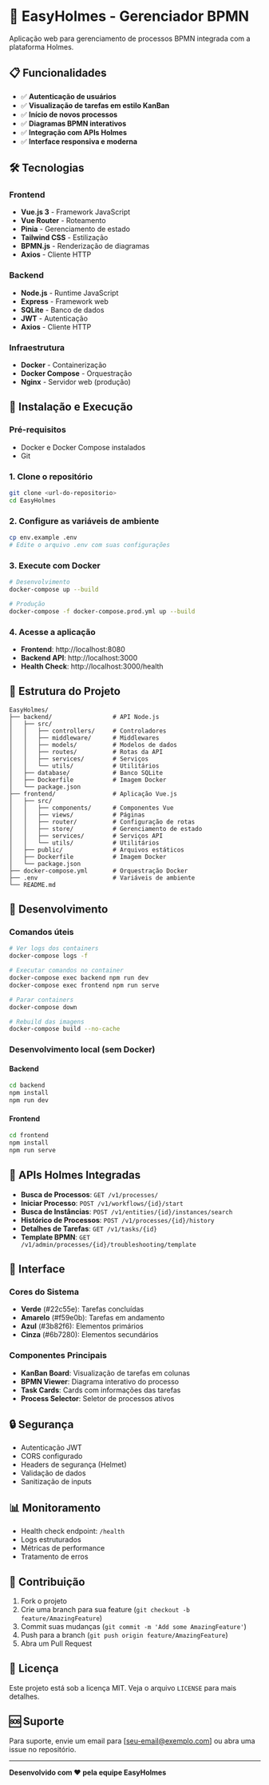 # 🚀 EasyHolmes - Gerenciador BPMN

Aplicação web para gerenciamento de processos BPMN integrada com a plataforma Holmes.

## 📋 Funcionalidades

- ✅ **Autenticação de usuários**
- ✅ **Visualização de tarefas em estilo KanBan**
- ✅ **Início de novos processos**
- ✅ **Diagramas BPMN interativos**
- ✅ **Integração com APIs Holmes**
- ✅ **Interface responsiva e moderna**

## 🛠️ Tecnologias

### Frontend
- **Vue.js 3** - Framework JavaScript
- **Vue Router** - Roteamento
- **Pinia** - Gerenciamento de estado
- **Tailwind CSS** - Estilização
- **BPMN.js** - Renderização de diagramas
- **Axios** - Cliente HTTP

### Backend
- **Node.js** - Runtime JavaScript
- **Express** - Framework web
- **SQLite** - Banco de dados
- **JWT** - Autenticação
- **Axios** - Cliente HTTP

### Infraestrutura
- **Docker** - Containerização
- **Docker Compose** - Orquestração
- **Nginx** - Servidor web (produção)

## 🚀 Instalação e Execução

### Pré-requisitos
- Docker e Docker Compose instalados
- Git

### 1. Clone o repositório
```bash
git clone <url-do-repositorio>
cd EasyHolmes
```

### 2. Configure as variáveis de ambiente
```bash
cp env.example .env
# Edite o arquivo .env com suas configurações
```

### 3. Execute com Docker
```bash
# Desenvolvimento
docker-compose up --build

# Produção
docker-compose -f docker-compose.prod.yml up --build
```

### 4. Acesse a aplicação
- **Frontend**: http://localhost:8080
- **Backend API**: http://localhost:3000
- **Health Check**: http://localhost:3000/health

## 📁 Estrutura do Projeto

```
EasyHolmes/
├── backend/                 # API Node.js
│   ├── src/
│   │   ├── controllers/     # Controladores
│   │   ├── middleware/      # Middlewares
│   │   ├── models/          # Modelos de dados
│   │   ├── routes/          # Rotas da API
│   │   ├── services/        # Serviços
│   │   └── utils/           # Utilitários
│   ├── database/            # Banco SQLite
│   ├── Dockerfile           # Imagem Docker
│   └── package.json
├── frontend/                # Aplicação Vue.js
│   ├── src/
│   │   ├── components/      # Componentes Vue
│   │   ├── views/           # Páginas
│   │   ├── router/          # Configuração de rotas
│   │   ├── store/           # Gerenciamento de estado
│   │   ├── services/        # Serviços API
│   │   └── utils/           # Utilitários
│   ├── public/              # Arquivos estáticos
│   ├── Dockerfile           # Imagem Docker
│   └── package.json
├── docker-compose.yml       # Orquestração Docker
├── .env                     # Variáveis de ambiente
└── README.md
```

## 🔧 Desenvolvimento

### Comandos úteis

```bash
# Ver logs dos containers
docker-compose logs -f

# Executar comandos no container
docker-compose exec backend npm run dev
docker-compose exec frontend npm run serve

# Parar containers
docker-compose down

# Rebuild das imagens
docker-compose build --no-cache
```

### Desenvolvimento local (sem Docker)

#### Backend
```bash
cd backend
npm install
npm run dev
```

#### Frontend
```bash
cd frontend
npm install
npm run serve
```

## 🔌 APIs Holmes Integradas

- **Busca de Processos**: `GET /v1/processes/`
- **Iniciar Processo**: `POST /v1/workflows/{id}/start`
- **Busca de Instâncias**: `POST /v1/entities/{id}/instances/search`
- **Histórico de Processos**: `POST /v1/processes/{id}/history`
- **Detalhes de Tarefas**: `GET /v1/tasks/{id}`
- **Template BPMN**: `GET /v1/admin/processes/{id}/troubleshooting/template`

## 🎨 Interface

### Cores do Sistema
- **Verde** (#22c55e): Tarefas concluídas
- **Amarelo** (#f59e0b): Tarefas em andamento
- **Azul** (#3b82f6): Elementos primários
- **Cinza** (#6b7280): Elementos secundários

### Componentes Principais
- **KanBan Board**: Visualização de tarefas em colunas
- **BPMN Viewer**: Diagrama interativo do processo
- **Task Cards**: Cards com informações das tarefas
- **Process Selector**: Seletor de processos ativos

## 🔒 Segurança

- Autenticação JWT
- CORS configurado
- Headers de segurança (Helmet)
- Validação de dados
- Sanitização de inputs

## 📊 Monitoramento

- Health check endpoint: `/health`
- Logs estruturados
- Métricas de performance
- Tratamento de erros

## 🤝 Contribuição

1. Fork o projeto
2. Crie uma branch para sua feature (`git checkout -b feature/AmazingFeature`)
3. Commit suas mudanças (`git commit -m 'Add some AmazingFeature'`)
4. Push para a branch (`git push origin feature/AmazingFeature`)
5. Abra um Pull Request

## 📝 Licença

Este projeto está sob a licença MIT. Veja o arquivo `LICENSE` para mais detalhes.

## 🆘 Suporte

Para suporte, envie um email para [seu-email@exemplo.com] ou abra uma issue no repositório.

---

**Desenvolvido com ❤️ pela equipe EasyHolmes** 